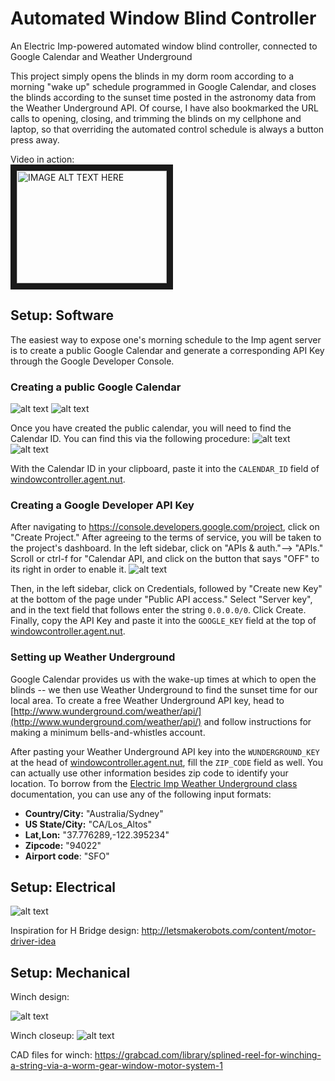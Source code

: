 # Automated Window Blind Controller
An Electric Imp-powered automated window blind controller, connected to Google Calendar and Weather Underground

This project simply opens the blinds in my dorm room according to a morning "wake up" schedule programmed in Google Calendar, and closes the blinds according to the sunset time posted in the astronomy data from the Weather Underground API. Of course, I have also bookmarked the URL calls to opening, closing, and trimming the blinds on my cellphone and laptop, so that overriding the automated control schedule is always a button press away.

Video in action:      
<a href="http://www.youtube.com/watch?feature=player_embedded&v=Lm1xPXeB1SU" target="_blank"><img src="http://img.youtube.com/vi/Lm1xPXeB1SU/0.jpg" 
alt="IMAGE ALT TEXT HERE" width="240" height="180" border="10" /></a>

## Setup: Software

The easiest way to expose one's morning schedule to the Imp agent server is to create a public Google Calendar and generate a corresponding API Key through the Google Developer Console.

### Creating a public Google Calendar

![alt text](http://i.imgur.com/eQKIOjj.png "Creating a Calendar")
![alt text](http://i.imgur.com/hhjkcMW.png "Making it public")

Once you have created the public calendar, you will need to find the Calendar ID. You can find this via the following procedure: 
![alt text](http://i.imgur.com/gNnytCq.png "Calendar settings")
![alt text](http://i.imgur.com/W75srge.png "Getting Calendar ID")

With the Calendar ID in your clipboard, paste it into the `CALENDAR_ID` field of [windowcontroller.agent.nut](https://github.com/acarrillo/window-blind-controller/blob/master/windowcontroller.agent.nut).

### Creating a Google Developer API Key
After navigating to https://console.developers.google.com/project, click on "Create Project." After agreeing to the terms of service, you will be taken to the project's dashboard. In the left sidebar, click on "APIs & auth."--> "APIs." Scroll or ctrl-f for "Calendar API, and click on the button that says "OFF" to its right in order to enable it.
![alt text](http://i.imgur.com/hWEXfDG.png "Getting Calendar ID")

Then, in the left sidebar, click on Credentials, followed by "Create new Key" at the bottom of the page under "Public API access." Select "Server key", and in the text field that follows enter the string `0.0.0.0/0`. Click Create. Finally, copy the API Key and paste it into the `GOOGLE_KEY` field at the top of [windowcontroller.agent.nut](https://github.com/acarrillo/window-blind-controller/blob/master/windowcontroller.agent.nut).

### Setting up Weather Underground

Google Calendar provides us with the wake-up times at which to open the blinds -- we then use Weather Underground to find the sunset time for our local area. To create a free Weather Underground API key, head to [http://www.wunderground.com/weather/api/](http://www.wunderground.com/weather/api/) and follow instructions for making a minimum bells-and-whistles account.

After pasting your Weather Underground API key into the `WUNDERGROUND_KEY` at the head of [windowcontroller.agent.nut](https://github.com/acarrillo/window-blind-controller/blob/master/windowcontroller.agent.nut), fill the `ZIP_CODE` field as well. You can actually use other information besides zip code to identify your location. To borrow from the [Electric Imp Weather Underground class](https://github.com/electricimp/reference/tree/master/webservices/wunderground) documentation, you can use any of the following input formats:

- **Country/City:** "Australia/Sydney"
- **US State/City:** "CA/Los_Altos"
- **Lat,Lon:** "37.776289,-122.395234"
- **Zipcode:** "94022"
- **Airport code**: "SFO"


## Setup: Electrical

![alt text](http://i.imgur.com/6yY9EK2.png "Circuit schematic")

Inspiration for H Bridge design: http://letsmakerobots.com/content/motor-driver-idea

## Setup: Mechanical

Winch design:

![alt text](http://i.imgur.com/syJhmKE.png "Getting Calendar ID")

Winch closeup:
![alt text](https://lh6.googleusercontent.com/CNk5isRVL6eV5MgXxXoXpxpikmcJTm68sV4OgdVTmmlQi8Piaeht9b3KaDMisxKFBtFtyv-_K8g=w1256-h515 "Getting Calendar ID")


CAD files for winch: https://grabcad.com/library/splined-reel-for-winching-a-string-via-a-worm-gear-window-motor-system-1


